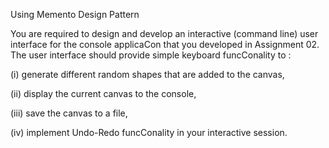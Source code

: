 Using Memento Design Pattern

You	are	required	to	design	and	develop	an	interactive	(command	line)	user	interface	for	the	console	applicaCon	that	you	developed	in	Assignment	02.	The	user	interface	should	provide	simple	keyboard	funcConality	 to	:

(i)	 generate	 different	 random	 shapes	 that	are	added	 to	 the	 canvas,	 

(ii)	 display	 the	current	canvas	to	the	console,	

(iii)	save	the	canvas	to	a	file,	

(iv)	implement	Undo-Redo	funcConality	in	your	interactive	session.		
